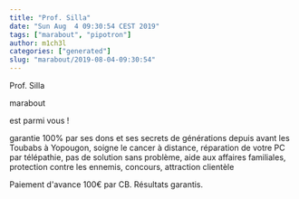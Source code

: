 ```yaml
---
title: "Prof. Silla"
date: "Sun Aug  4 09:30:54 CEST 2019"
tags: ["marabout", "pipotron"]
author: m1ch3l
categories: ["generated"]
slug: "marabout/2019-08-04-09:30:54"
---
```


Prof. Silla

marabout

est parmi vous !

garantie 100% par ses dons et ses secrets de générations depuis avant les Toubabs à Yopougon, soigne le cancer à distance, réparation de votre PC par télépathie, pas de solution sans problème, aide aux affaires familiales, protection contre les ennemis, concours, attraction clientèle

Paiement d'avance 100€ par CB. Résultats garantis.
